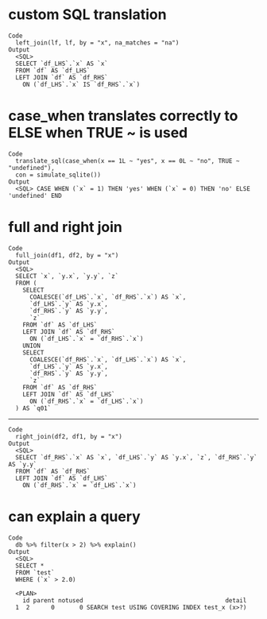 # custom SQL translation

    Code
      left_join(lf, lf, by = "x", na_matches = "na")
    Output
      <SQL>
      SELECT `df_LHS`.`x` AS `x`
      FROM `df` AS `df_LHS`
      LEFT JOIN `df` AS `df_RHS`
        ON (`df_LHS`.`x` IS `df_RHS`.`x`)

# case_when translates correctly to ELSE when TRUE ~ is used

    Code
      translate_sql(case_when(x == 1L ~ "yes", x == 0L ~ "no", TRUE ~ "undefined"),
      con = simulate_sqlite())
    Output
      <SQL> CASE WHEN (`x` = 1) THEN 'yes' WHEN (`x` = 0) THEN 'no' ELSE 'undefined' END

# full and right join

    Code
      full_join(df1, df2, by = "x")
    Output
      <SQL>
      SELECT `x`, `y.x`, `y.y`, `z`
      FROM (
        SELECT
          COALESCE(`df_LHS`.`x`, `df_RHS`.`x`) AS `x`,
          `df_LHS`.`y` AS `y.x`,
          `df_RHS`.`y` AS `y.y`,
          `z`
        FROM `df` AS `df_LHS`
        LEFT JOIN `df` AS `df_RHS`
          ON (`df_LHS`.`x` = `df_RHS`.`x`)
        UNION
        SELECT
          COALESCE(`df_RHS`.`x`, `df_LHS`.`x`) AS `x`,
          `df_LHS`.`y` AS `y.x`,
          `df_RHS`.`y` AS `y.y`,
          `z`
        FROM `df` AS `df_RHS`
        LEFT JOIN `df` AS `df_LHS`
          ON (`df_RHS`.`x` = `df_LHS`.`x`)
      ) AS `q01`

---

    Code
      right_join(df2, df1, by = "x")
    Output
      <SQL>
      SELECT `df_RHS`.`x` AS `x`, `df_LHS`.`y` AS `y.x`, `z`, `df_RHS`.`y` AS `y.y`
      FROM `df` AS `df_RHS`
      LEFT JOIN `df` AS `df_LHS`
        ON (`df_RHS`.`x` = `df_LHS`.`x`)

# can explain a query

    Code
      db %>% filter(x > 2) %>% explain()
    Output
      <SQL>
      SELECT *
      FROM `test`
      WHERE (`x` > 2.0)
      
      <PLAN>
        id parent notused                                        detail
      1  2      0       0 SEARCH test USING COVERING INDEX test_x (x>?)


